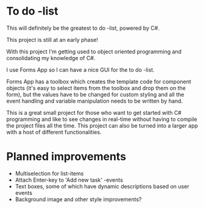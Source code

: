 # To do -list

This will definitely be the greatest to do -list, powered by C#.

This project is still at an early phase!

With this project I'm getting used to object oriented programming and consolidating my knowledge of C#. 

I use Forms App so I can have a nice GUI for the to do -list. 

Forms App has a toolbox which creates the template code for component objects (it's easy to select items from the toolbox and drop them on the form), but the values have to be changed for custom styling and all the event handling and variable manipulation needs to be written by hand.

This is a great small project for those who want to get started with C# programming and like to see changes in real-time without having to compile the project files all the time. This project can also be turned into a larger app with a host of different functionalities.

# Planned improvements

* Multiselection for list-items
* Attach Enter-key to 'Add new task' -events
* Text boxes, some of which have dynamic descriptions based on user events
* Background image and other style improvements?
